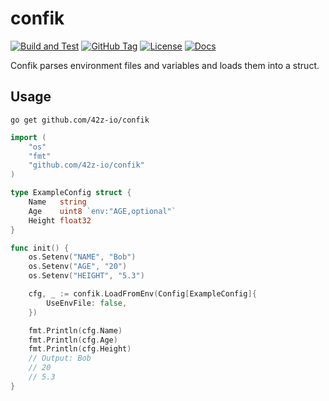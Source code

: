 # confik
[![Build and Test](https://github.com/42z-io/confik/actions/workflows/build_test.yml/badge.svg)](https://github.com/42z-io/confik/actions/workflows/build_test.yml) [![GitHub Tag](https://img.shields.io/github/tag/42z-io/confik?include_prereleases=&sort=semver&color=blue)](https://github.com/42z-io/confik/releases/)
[![License](https://img.shields.io/badge/License-MIT-blue)](https://github.com/42z-io/confik/blob/main/LICENSE) [![Docs](https://img.shields.io/badge/API-docs?label=docs&color=blue&link=https%3A%2F%2Fpkg.go.dev%2Fgithub.com%2F42z-io%2Fconfik)](https://pkg.go.dev/github.com/42z-io/confik)


Confik parses environment files and variables and loads them into a struct.

## Usage

```
go get github.com/42z-io/confik
```

```go
import (
    "os"
    "fmt"
    "github.com/42z-io/confik"
)

type ExampleConfig struct {
    Name   string
    Age    uint8 `env:"AGE,optional"`
    Height float32
}

func init() {
    os.Setenv("NAME", "Bob")
    os.Setenv("AGE", "20")
    os.Setenv("HEIGHT", "5.3")

    cfg, _ := confik.LoadFromEnv(Config[ExampleConfig]{
        UseEnvFile: false,
    })

    fmt.Println(cfg.Name)
    fmt.Println(cfg.Age)
    fmt.Println(cfg.Height)
    // Output: Bob
    // 20
    // 5.3
}
```
